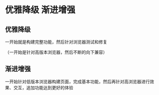 # 优雅降级 渐进增强

## 优雅降级

一开始就是构建完整功能，然后针对浏览器测试和修复

（一开始是针对高版本浏览器，然后不断的向下兼容）

## 渐进增强

一开始针对低版本浏览器构建页面，完成基本功能，然后再针对高浏览器进行效果、交互，追加功能达到更好的体验